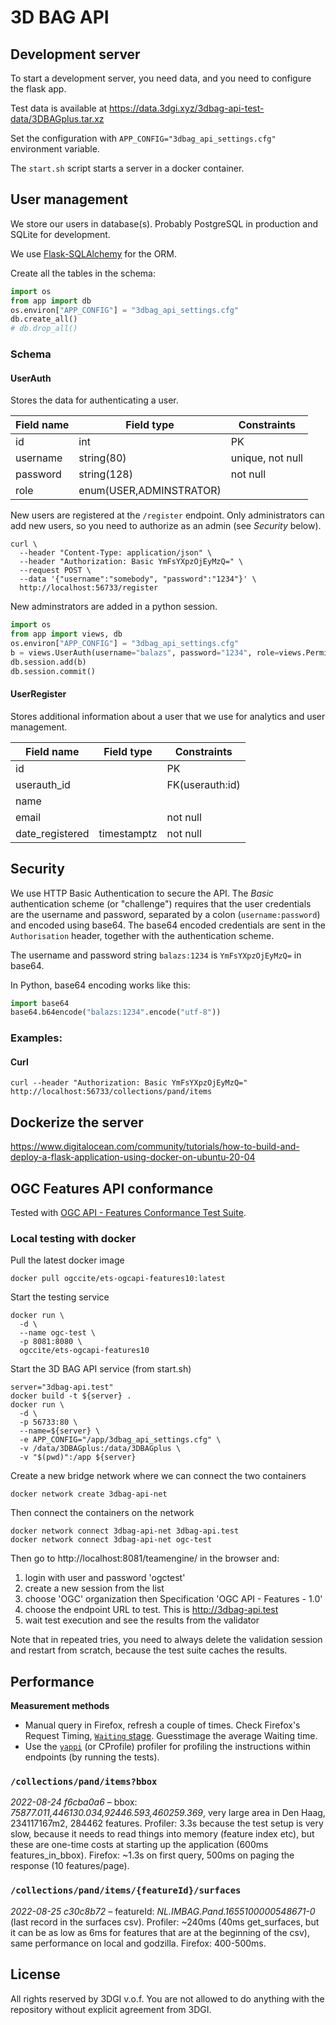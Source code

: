 # 3D BAG API

## Development server

To start a development server, you need data, and you need to configure the flask app.

Test data is available at https://data.3dgi.xyz/3dbag-api-test-data/3DBAGplus.tar.xz

Set the configuration with `APP_CONFIG="3dbag_api_settings.cfg"` environment variable.

The `start.sh` script starts a server in a docker container.

## User management

We store our users in database(s).
Probably PostgreSQL in production and SQLite for development.

We use [Flask-SQLAlchemy](https://flask-sqlalchemy.palletsprojects.com/en/2.x/quickstart/#a-minimal-application) for the ORM.

Create all the tables in the schema:

```python
import os
from app import db
os.environ["APP_CONFIG"] = "3dbag_api_settings.cfg"
db.create_all()
# db.drop_all()
```

### Schema

#### UserAuth

Stores the data for authenticating a user.

| Field name | Field type              | Constraints      |
|------------|-------------------------|------------------|
| id         | int                     | PK               |
| username   | string(80)              | unique, not null |
| password   | string(128)             | not null         |
| role       | enum(USER,ADMINSTRATOR) |                  |

New users are registered at the `/register` endpoint.
Only administrators can add new users, so you need to authorize as an admin (see *Security* below).

```shell
curl \
  --header "Content-Type: application/json" \
  --header "Authorization: Basic YmFsYXpzOjEyMzQ=" \
  --request POST \
  --data '{"username":"somebody", "password":"1234"}' \
  http://localhost:56733/register
```

New adminstrators are added in a python session.

```python
import os
from app import views, db
os.environ["APP_CONFIG"] = "3dbag_api_settings.cfg"
b = views.UserAuth(username="balazs", password="1234", role=views.Permission.ADMINISTRATOR)
db.session.add(b)
db.session.commit()
```

#### UserRegister

Stores additional information about a user that we use for analytics and user management.

| Field name      | Field type  | Constraints     |
|-----------------|-------------|-----------------|
| id              |             | PK              |
| userauth_id     |             | FK(userauth:id) |
| name            |             |                 |
| email           |             | not null        |
| date_registered | timestamptz | not null        |


## Security

We use HTTP Basic Authentication to secure the API.
The *Basic* authentication scheme (or "challenge") requires that the user credentials are the username and password, separated by a colon (`username:password`) and encoded using base64.
The base64 encoded credentials are sent in the `Authorisation` header, together with the authentication scheme.

The username and password string `balazs:1234` is `YmFsYXpzOjEyMzQ=` in base64.

In Python, base64 encoding works like this:

```python
import base64
base64.b64encode("balazs:1234".encode("utf-8"))
```

### Examples:

#### Curl

```shell
curl --header "Authorization: Basic YmFsYXpzOjEyMzQ=" http://localhost:56733/collections/pand/items
```

## Dockerize the server

https://www.digitalocean.com/community/tutorials/how-to-build-and-deploy-a-flask-application-using-docker-on-ubuntu-20-04

## OGC Features API conformance

Tested with [OGC API - Features Conformance Test Suite](https://cite.opengeospatial.org/teamengine/about/ogcapi-features-1.0/1.0/site/).

### Local testing with docker

Pull the latest docker image

```shell
docker pull ogccite/ets-ogcapi-features10:latest
```

Start the testing service

```shell
docker run \
  -d \
  --name ogc-test \
  -p 8081:8080 \
  ogccite/ets-ogcapi-features10
```

Start the 3D BAG API service (from start.sh)

```shell
server="3dbag-api.test"
docker build -t ${server} .
docker run \
  -d \
  -p 56733:80 \
  --name=${server} \
  -e APP_CONFIG="/app/3dbag_api_settings.cfg" \
  -v /data/3DBAGplus:/data/3DBAGplus \
  -v "$(pwd)":/app ${server}
```

Create a new bridge network where we can connect the two containers

```shell
docker network create 3dbag-api-net
```

Then connect the containers on the network

```shell
docker network connect 3dbag-api-net 3dbag-api.test
docker network connect 3dbag-api-net ogc-test
```

Then go to http://localhost:8081/teamengine/ in the browser and:

1. login with user and password 'ogctest'
2. create a new session from the list
3. choose 'OGC' organization then Specification 'OGC API - Features - 1.0'
4. choose the endpoint URL to test. This is http://3dbag-api.test
5. wait test execution and see the results from the validator

Note that in repeated tries, you need to always delete the validation session and restart from scratch, because the test suite caches the results.

## Performance

**Measurement methods** 

- Manual query in Firefox, refresh a couple of times. Check Firefox's Request Timing, [`Waiting` stage](https://firefox-source-docs.mozilla.org/devtools-user/network_monitor/request_details/#request-timing). Guesstimage the average Waiting time.
- Use the [`yappi`](https://github.com/sumerc/yappi) (or CProfile) profiler for profiling the instructions within endpoints (by running the tests).

### `/collections/pand/items?bbox`

*2022-08-24 f6cba0a6* – bbox: *75877.011,446130.034,92446.593,460259.369*, very large area in Den Haag, 234117167m2, 284462 features. Profiler: 3.3s because the test setup is very slow, because it needs to read things into memory (feature index etc), but these are one-time costs at starting up the application (600ms features_in_bbox). Firefox: ~1.3s on first query, 500ms on paging the response (10 features/page).

### `/collections/pand/items/{featureId}/surfaces`

*2022-08-25 c30c8b72* – featureId: *NL.IMBAG.Pand.1655100000548671-0* (last record in the surfaces csv). Profiler: ~240ms (40ms get_surfaces, but it can be as low as 6ms for features that are at the beginning of the csv), same performance on local and godzilla. Firefox: 400-500ms.

## License

All rights reserved by 3DGI v.o.f. You are not allowed to do anything with the repository without explicit agreement from 3DGI.